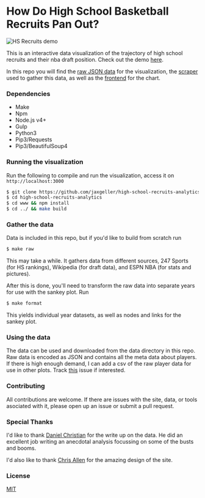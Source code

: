 # How Do High School Basketball Recruits Pan Out?

<img src="https://github.com/jaxgeller/high-school-recruits-analytics/blob/master/demo.png" alt="HS Recruits demo">

This is an interactive data visualization of the trajectory of high school recruits and their nba draft position. Check out the demo [here]().

In this repo you will find the [raw JSON data](https://github.com/jaxgeller/high-school-recruits-analytics/tree/master/data) for the visualization, the [scraper](https://github.com/jaxgeller/high-school-recruits-analytics/tree/master/scraper) used to gather this data, as well as the [frontend](https://github.com/jaxgeller/high-school-recruits-analytics/tree/master/www) for the chart.

### Dependencies
+ Make
+ Npm
+ Node.js v4+
+ Gulp
+ Python3
+ Pip3/Requests
+ Pip3/BeautifulSoup4

### Running the visualization

Run the following to compile and run the visualization, access it on `http://localhost:3000`
```sh
$ git clone https://github.com/jaxgeller/high-school-recruits-analytics
$ cd high-school-recruits-analytics
$ cd www && npm install
$ cd ../ && make build
```

### Gather the data

Data is included in this repo, but if you'd like to build from scratch run
```sh
$ make raw
```
This may take a while. It gathers data from different sources, 247 Sports (for HS rankings), Wikipedia (for draft data), and ESPN NBA (for stats and pictures).

After this is done, you'll need to transform the raw data into separate years for use with the sankey plot. Run
```sh
$ make format
```

This yields individual year datasets, as well as nodes and links for the sankey plot.

### Using the data

The data can be used and downloaded from the data directory in this repo.
Raw data is encoded as JSON and contains all the meta data about players.
If there is high enough demand, I can add a csv of the raw player data for use in other plots. Track [this](https://github.com/jaxgeller/high-school-recruits-analytics/issues/2) issue if interested.

### Contributing

All contributions are welcome. If there are issues with the site, data, or tools asociated with it, please open up an issue or submit a pull request.

### Special Thanks

I'd like to thank [Daniel Christian](https://twitter.com/DChris1123) for the write up on the data. He did an excellent job writing an anecdotal analysis focussing on some of the busts and booms.

I'd also like to thank [Chris Allen](https://twitter.com/cp_allen) for the amazing design of the site.

### License
[MIT](https://github.com/jaxgeller/high-school-recruits-analytics/blob/master/LICENSE)
